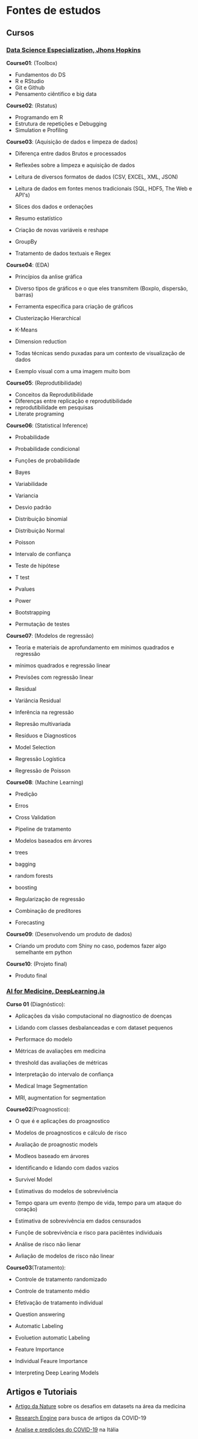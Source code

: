 # Fontes de estudos

## Cursos

### [Data Science Especialization, Jhons Hopkins](https://www.coursera.org/specializations/jhu-data-science)

**Course01**: (Toolbox)

- Fundamentos do DS
- R e RStudio
- Git e Github
- Pensamento ciêntifico e big data

**Course02**: (Rstatus)

- Programando em R
- Estrutura de repetições e Debugging
- Simulation e Profiling

**Course03**: (Aquisição de dados e limpeza de dados)

- Diferença entre dados Brutos e processados
- Reflexões sobre a limpeza e aquisição de dados
- Leitura de diversos formatos de dados (CSV, EXCEL, XML, JSON)

- Leitura de dados em fontes menos tradicionais (SQL, HDF5, The Web e API's)

- Slices dos dados e ordenações
- Resumo estatístico
- Criação de novas variáveis e reshape
- GroupBy

- Tratamento de dados textuais e Regex

**Course04**: (EDA)

- Princípios da anlise gráfica
- Diverso tipos de gráficos e o que eles transmitem (Boxplo, dispersão, barras)

- Ferramenta específica para criação de gráficos

- Clusterização Hierarchical
- K-Means
- Dimension reduction
- Todas técnicas sendo puxadas para um contexto de visualização de dados
- Exemplo visual com a uma imagem muito bom

**Course05**: (Reprodutibilidade)

- Conceitos da Reprodutibilidade
- Diferenças entre replicação e reprodutibilidade
- reprodutibilidade em pesquisas
- Literate programing

**Course06**: (Statistical Inference)

- Probabilidade
- Probabilidade condicional
- Funções de probabilidade
- Bayes

- Variabilidade
- Variancia
- Desvio padrão
- Distribuição binomial
- Distribuição Normal
- Poisson
- Intervalo de confiança

- Teste de hipótese
- T test
- Pvalues

- Power
- Bootstrapping
- Permutação de testes

**Course07**: (Modelos de regressão)

- Teoria e materiais de aprofundamento em mínimos quadrados e regressão
- mínimos quadrados e regressão linear

- Previsões com regressão linear
- Residual
- Variância Residual
- Inferência na regressão

- Represão multivariada
- Resíduos e Diagnosticos
- Model Selection

- Regressão Logística
- Regressão de Poisson

**Course08**: (Machine Learning)

- Predição
- Erros
- Cross Validation

- Pipeline de tratamento

- Modelos baseados em árvores
- trees
- bagging
- random forests
- boosting

- Regularização de regressão
- Combinação de preditores
- Forecasting

**Course09**: (Desenvolvendo um produto de dados)

- Criando um produto com Shiny no caso, podemos fazer algo semelhante em python

**Course10**: (Projeto final)

- Produto final

### [AI for Medicine, DeepLearning.ia](https://www.coursera.org/specializations/ai-for-medicine)

**Curso 01** (Diagnóstico):

- Aplicações da visão computacional no diagnostico de doenças
- Lidando com classes desbalanceadas e com dataset pequenos
- Performace do modelo

- Métricas de avaliações em medicina
- threshold das avaliações de métricas
- Interpretação do intervalo de confiança

- Medical Image Segmentation
- MRI, augmentation for segmentation

**Course02**(Proagnostico):

- O que é e aplicações do proagnostico
- Modelos de proagnosticos e cálculo de risco
- Avaliação de proagnostic models

- Modleos baseado em árvores
- Identificando e lidando com dados vazios
- Survivel Model

- Estimativas do modelos de sobrevivência
- Tempo qpara um evento (tempo de vida, tempo para um ataque do coração)
- Estimativa de sobrevivência em dados censurados

- Funçõe de sobrevivência e risco para paciêntes individuais
- Análise de risco não lienar
- Avliação de modelos de risco não linear

**Course03**(Tratamento):

- Controle de tratamento randomizado
- Controle de tratamento médio
- Efetivação de tratamento individual

- Question answering
- Automatic Labeling
- Evoluetion automatic Labeling

- Feature Importance
- Individual Feaure Importance
- Interpreting Deep Learing Models

## Artigos e Tutoriais

- [Artigo da Nature](https://www.nature.com/articles/s41746-020-0295-6) sobre os desafios em datasets na área da medicina

- [Research Engine](https://learning.oreilly.com/jupyter-notebooks/building-a-cord-19/9781492085652/) para busca de artigos da COVID-19

- [Analise e predições do COVID-19](https://learning.oreilly.com/jupyter-notebooks/analysis-and-prediction/9781492082194/) na Itália
